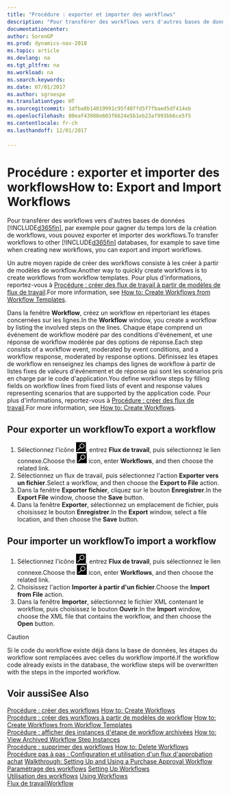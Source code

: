 ```yaml
---
title: "Procédure : exporter et importer des workflows"
description: "Pour transférer des workflows vers d'autres bases de données [!INCLUDE[d365fin](includes/d365fin_md.md)], par exemple pour gagner du temps lors de la création de workflows, vous pouvez exporter et importer des workflows."
documentationcenter: 
author: SorenGP
ms.prod: dynamics-nav-2018
ms.topic: article
ms.devlang: na
ms.tgt_pltfrm: na
ms.workload: na
ms.search.keywords: 
ms.date: 07/01/2017
ms.author: sgroespe
ms.translationtype: HT
ms.sourcegitcommit: 1dfba8b14019991c95f40ffd5f7fbaed5df414eb
ms.openlocfilehash: 80eaf43988e603f6624e5b1eb23af993bb6ce5f5
ms.contentlocale: fr-ch
ms.lasthandoff: 12/01/2017

---
```

# <a name="how-to-export-and-import-workflows"></a><span data-ttu-id="a0bc5-103">Procédure : exporter et importer des workflows</span><span class="sxs-lookup"><span data-stu-id="a0bc5-103">How to: Export and Import Workflows</span></span>
<span data-ttu-id="a0bc5-104">Pour transférer des workflows vers d'autres bases de données [!INCLUDE[d365fin](includes/d365fin_md.md)], par exemple pour gagner du temps lors de la création de workflows, vous pouvez exporter et importer des workflows.</span><span class="sxs-lookup"><span data-stu-id="a0bc5-104">To transfer workflows to other [!INCLUDE[d365fin](includes/d365fin_md.md)] databases, for example to save time when creating new workflows, you can export and import workflows.</span></span>  

 <span data-ttu-id="a0bc5-105">Un autre moyen rapide de créer des workflows consiste à les créer à partir de modèles de workflow.</span><span class="sxs-lookup"><span data-stu-id="a0bc5-105">Another way to quickly create workflows is to create workflows from workflow templates.</span></span> <span data-ttu-id="a0bc5-106">Pour plus d'informations, reportez\-vous à [Procédure : créer des flux de travail à partir de modèles de flux de travail](across-how-to-create-workflows-from-workflow-templates.md).</span><span class="sxs-lookup"><span data-stu-id="a0bc5-106">For more information, see [How to: Create Workflows from Workflow Templates](across-how-to-create-workflows-from-workflow-templates.md).</span></span>  

 <span data-ttu-id="a0bc5-107">Dans la fenêtre **Workflow**, créez un workflow en répertoriant les étapes concernées sur les lignes.</span><span class="sxs-lookup"><span data-stu-id="a0bc5-107">In the **Workflow** window, you create a workflow by listing the involved steps on the lines.</span></span> <span data-ttu-id="a0bc5-108">Chaque étape comprend un événement de workflow modéré par des conditions d'événement, et une réponse de workflow modérée par des options de réponse.</span><span class="sxs-lookup"><span data-stu-id="a0bc5-108">Each step consists of a workflow event, moderated by event conditions, and a workflow response, moderated by response options.</span></span> <span data-ttu-id="a0bc5-109">Définissez les étapes de workflow en renseignez les champs des lignes de workflow à partir de listes fixes de valeurs d'événement et de réponse qui sont les scénarios pris en charge par le code d'application.</span><span class="sxs-lookup"><span data-stu-id="a0bc5-109">You define workflow steps by filling fields on workflow lines from fixed lists of event and response values representing scenarios that are supported by the application code.</span></span> <span data-ttu-id="a0bc5-110">Pour plus d'informations, reportez\-vous à [Procédure : créer des flux de travail](across-how-to-create-workflows.md).</span><span class="sxs-lookup"><span data-stu-id="a0bc5-110">For more information, see [How to: Create Workflows](across-how-to-create-workflows.md).</span></span>  

## <a name="to-export-a-workflow"></a><span data-ttu-id="a0bc5-111">Pour exporter un workflow</span><span class="sxs-lookup"><span data-stu-id="a0bc5-111">To export a workflow</span></span>  
1.  <span data-ttu-id="a0bc5-112">Sélectionnez l'icône ![Page ou état pour la recherche](media/ui-search/search_small.png "Page ou état pour la recherche"), entrez **Flux de travail**, puis sélectionnez le lien connexe.</span><span class="sxs-lookup"><span data-stu-id="a0bc5-112">Choose the ![Search for Page or Report](media/ui-search/search_small.png "Search for Page or Report icon") icon, enter **Workflows**, and then choose the related link.</span></span>  
2.  <span data-ttu-id="a0bc5-113">Sélectionnez un flux de travail, puis sélectionnez l'action **Exporter vers un fichier**.</span><span class="sxs-lookup"><span data-stu-id="a0bc5-113">Select a workflow, and then choose the **Export to File** action.</span></span>  
3.  <span data-ttu-id="a0bc5-114">Dans la fenêtre **Exporter fichier**, cliquez sur le bouton **Enregistrer**.</span><span class="sxs-lookup"><span data-stu-id="a0bc5-114">In the **Export File** window, choose the **Save** button.</span></span>  
4.  <span data-ttu-id="a0bc5-115">Dans la fenêtre **Exporter**, sélectionnez un emplacement de fichier, puis choisissez le bouton **Enregistrer**.</span><span class="sxs-lookup"><span data-stu-id="a0bc5-115">In the **Export** window, select a file location, and then choose the **Save** button.</span></span>  

## <a name="to-import-a-workflow"></a><span data-ttu-id="a0bc5-116">Pour importer un workflow</span><span class="sxs-lookup"><span data-stu-id="a0bc5-116">To import a workflow</span></span>  
1.  <span data-ttu-id="a0bc5-117">Sélectionnez l'icône ![Page ou état pour la recherche](media/ui-search/search_small.png "Page ou état pour la recherche"), entrez **Flux de travail**, puis sélectionnez le lien connexe.</span><span class="sxs-lookup"><span data-stu-id="a0bc5-117">Choose the ![Search for Page or Report](media/ui-search/search_small.png "Search for Page or Report icon") icon, enter **Workflows**, and then choose the related link.</span></span>  
2.  <span data-ttu-id="a0bc5-118">Choisissez l'action **Importer à partir d'un fichier**.</span><span class="sxs-lookup"><span data-stu-id="a0bc5-118">Choose the **Import from File** action.</span></span>  
3.  <span data-ttu-id="a0bc5-119">Dans la fenêtre **Importer**, sélectionnez le fichier XML contenant le workflow, puis choisissez le bouton **Ouvrir**.</span><span class="sxs-lookup"><span data-stu-id="a0bc5-119">In the **Import** window, choose the XML file that contains the workflow, and then choose the **Open** button.</span></span>  

> [!CAUTION]  
>  <span data-ttu-id="a0bc5-120">Si le code du workflow existe déjà dans la base de données, les étapes du workflow sont remplacées avec celles du workflow importé.</span><span class="sxs-lookup"><span data-stu-id="a0bc5-120">If the workflow code already exists in the database, the workflow steps will be overwritten with the steps in the imported workflow.</span></span>  

## <a name="see-also"></a><span data-ttu-id="a0bc5-121">Voir aussi</span><span class="sxs-lookup"><span data-stu-id="a0bc5-121">See Also</span></span>  
 <span data-ttu-id="a0bc5-122">[Procédure : créer des workflows](across-how-to-create-workflows.md) </span><span class="sxs-lookup"><span data-stu-id="a0bc5-122">[How to: Create Workflows](across-how-to-create-workflows.md) </span></span>  
 <span data-ttu-id="a0bc5-123">[Procédure : créer des workflows à partir de modèles de workflow](across-how-to-create-workflows-from-workflow-templates.md) </span><span class="sxs-lookup"><span data-stu-id="a0bc5-123">[How to: Create Workflows from Workflow Templates](across-how-to-create-workflows-from-workflow-templates.md) </span></span>  
 <span data-ttu-id="a0bc5-124">[Procédure : afficher des instances d'étape de workflow archivées](across-how-to-view-archived-workflow-step-instances.md) </span><span class="sxs-lookup"><span data-stu-id="a0bc5-124">[How to: View Archived Workflow Step Instances](across-how-to-view-archived-workflow-step-instances.md) </span></span>  
 <span data-ttu-id="a0bc5-125">[Procédure : supprimer des workflows](across-how-to-delete-workflows.md) </span><span class="sxs-lookup"><span data-stu-id="a0bc5-125">[How to: Delete Workflows](across-how-to-delete-workflows.md) </span></span>  
 <span data-ttu-id="a0bc5-126">[Procédure pas à pas : Configuration et utilisation d'un flux d'approbation achat](walkthrough-setting-up-and-using-a-purchase-approval-workflow.md) </span><span class="sxs-lookup"><span data-stu-id="a0bc5-126">[Walkthrough: Setting Up and Using a Purchase Approval Workflow](walkthrough-setting-up-and-using-a-purchase-approval-workflow.md) </span></span>  
 <span data-ttu-id="a0bc5-127">[Paramétrage des workflows](across-set-up-workflows.md) </span><span class="sxs-lookup"><span data-stu-id="a0bc5-127">[Setting Up Workflows](across-set-up-workflows.md) </span></span>  
 <span data-ttu-id="a0bc5-128">[Utilisation des workflows](across-use-workflows.md) </span><span class="sxs-lookup"><span data-stu-id="a0bc5-128">[Using Workflows](across-use-workflows.md) </span></span>  
 [<span data-ttu-id="a0bc5-129">Flux de travail</span><span class="sxs-lookup"><span data-stu-id="a0bc5-129">Workflow</span></span>](across-workflow.md)   

